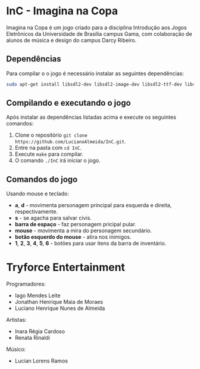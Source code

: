 InC - Imagina na Copa
=====================
Imagina na Copa é um jogo criado para a disciplina Introdução aos Jogos Eletrônicos 
da Universidade de Brasília campus Gama, com colaboração de alunos de música e design 
do campus Darcy Ribeiro.

Dependências
------------
Para compilar o o jogo é necessário instalar as seguintes dependências:
```bash
sudo apt-get install libsdl2-dev libsdl2-image-dev libsdl2-ttf-dev libsdl2-mixer-dev
```

Compilando e executando o jogo
-----------------
Após instalar as dependências listadas acima e execute os seguintes comandos:  

1. Clone o repositório `git clone https://github.com/LucianoAlmeida/InC.git`.  
2. Entre na pasta com `cd InC`.  
3. Execute `make` para compilar.  
4. O comando `./InC` irá iniciar o jogo.  

Comandos do jogo
----------------
Usando mouse e teclado:  

* __a__, __d__ - movimenta personagem principal para esquerda e direita, respectivamente.  
* __s__ - se agacha para salvar civis.  
* __barra de espaço__ - faz personagem pricipal pular.  
* __mouse__ - movimenta a mira do personagem secundário.  
* __botão esquerdo do mouse__ - atira nos inimigos.  
* __1__, __2__, __3__, __4__, __5__, __6__ - botões para usar itens da barra de inventário.  

Tryforce Entertainment
======================

Programadores:  

* Iago Mendes Leite  
* Jonathan Henrique Maia de Moraes  
* Luciano Henrique Nunes de Almeida  
  
Artistas:  

* Inara Régia Cardoso  
* Renata Rinaldi  
  
Músico:  

* Lucian Lorens Ramos  
